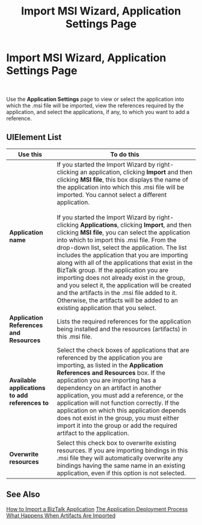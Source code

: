 ﻿---
title: Import MSI Wizard, Application Settings Page
TOCTitle: Import MSI Wizard, Application Settings Page
ms:assetid: 4555894a-95d7-4d65-97a6-953c95f441dc
ms:mtpsurl: https://msdn.microsoft.com/en-us/library/Aa559858(v=BTS.80)
ms:contentKeyID: 51527712
ms.date: 08/30/2017
mtps_version: v=BTS.80
f1_keywords:
- bts10.appdeploy.app.import.settings
---

# Import MSI Wizard, Application Settings Page

 

Use the **Application Settings** page to view or select the application into which the .msi file will be imported, view the references required by the application, and select the applications, if any, to which you want to add a reference.

## UIElement List

<table>
<thead>
<tr class="header">
<th>Use this</th>
<th>To do this</th>
</tr>
</thead>
<tbody>
<tr class="odd">
<td><strong>Application name</strong></td>
<td>If you started the Import Wizard by right-clicking an application, clicking <strong>Import</strong> and then clicking <strong>MSI file</strong>, this box displays the name of the application into which this .msi file will be imported. You cannot select a different application.<br />
<br />
If you started the Import Wizard by right-clicking <strong>Applications</strong>, clicking <strong>Import</strong>, and then clicking <strong>MSI file</strong>, you can select the application into which to import this .msi file. From the drop-down list, select the application. The list includes the application that you are importing along with all of the applications that exist in the BizTalk group. If the application you are importing does not already exist in the group, and you select it, the application will be created and the artifacts in the .msi file added to it. Otherwise, the artifacts will be added to an existing application that you select.</td>
</tr>
<tr class="even">
<td><strong>Application References and Resources</strong></td>
<td>Lists the required references for the application being installed and the resources (artifacts) in this .msi file.</td>
</tr>
<tr class="odd">
<td><strong>Available applications to add references to</strong></td>
<td>Select the check boxes of applications that are referenced by the application you are importing, as listed in the <strong>Application References and Resources</strong> box. If the application you are importing has a dependency on an artifact in another application, you must add a reference, or the application will not function correctly. If the application on which this application depends does not exist in the group, you must either import it into the group or add the required artifact to the application.</td>
</tr>
<tr class="even">
<td><strong>Overwrite resources</strong></td>
<td>Select this check box to overwrite existing resources. If you are importing bindings in this .msi file they will automatically overwrite any bindings having the same name in an existing application, even if this option is not selected.</td>
</tr>
</tbody>
</table>


## See Also

[How to Import a BizTalk Application](https://msdn.microsoft.com/en-us/library/aa560132\(v=bts.80\))  
[The Application Deployment Process](https://msdn.microsoft.com/en-us/library/aa559316\(v=bts.80\))  
[What Happens When Artifacts Are Imported](https://msdn.microsoft.com/en-us/library/aa577939\(v=bts.80\))

